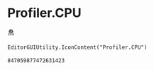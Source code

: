 # Profiler.CPU
![](/img/Profiler.CPU.png)

``` CSharp
EditorGUIUtility.IconContent("Profiler.CPU")
```
```
847059877472631423
```
